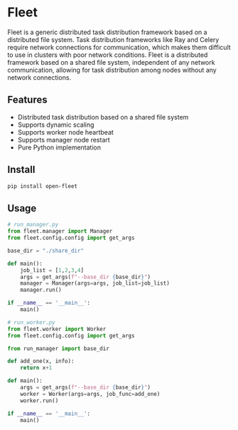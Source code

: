 # Fleet

Fleet is a generic distributed task distribution framework based on a distributed file system. Task distribution frameworks like Ray and Celery require network connections for communication, which makes them difficult to use in clusters with poor network conditions. Fleet is a distributed framework based on a shared file system, independent of any network communication, allowing for task distribution among nodes without any network connections.

## Features
- Distributed task distribution based on a shared file system
- Supports dynamic scaling
- Supports worker node heartbeat
- Supports manager node restart
- Pure Python implementation

## Install

```bash
pip install open-fleet
```

## Usage

```python
# run_manager.py
from fleet.manager import Manager
from fleet.config.config import get_args

base_dir = "./share_dir"

def main():
    job_list = [1,2,3,4]
    args = get_args(f"--base_dir {base_dir}")
    manager = Manager(args=args, job_list=job_list)
    manager.run()

if __name__ == '__main__':
    main()
```
    
```python
# run_worker.py
from fleet.worker import Worker
from fleet.config.config import get_args

from run_manager import base_dir

def add_one(x, info):
    return x+1

def main():
    args = get_args(f"--base_dir {base_dir}")
    worker = Worker(args=args, job_func=add_one)
    worker.run()

if __name__ == '__main__':
    main()
```
